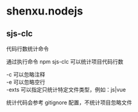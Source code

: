 # shenxu.nodejs

## sjs-clc
代码行数统计命令  

通过执行命令 npm sjs-clc 可以统计项目代码行数  

-c 可以忽略注释  
-e 可以忽略空行  
-exts 可以指定只统计特定文件类型，例如：js|vue  

统计代码会参考 gitignore 配置，不统计项目忽略文件  
